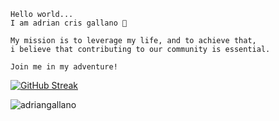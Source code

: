 ```
Hello world...
I am adrian cris gallano 👋

My mission is to leverage my life, and to achieve that, 
i believe that contributing to our community is essential.
```
```
Join me in my adventure!
```
<a  href="https://git.io/streak-stats"><img src="https://streak-stats.demolab.com?user=AdrianGallano&theme=nightowl&hide_border=true&border_radius=20&date_format=j%20M%5B%20Y%5D" alt="GitHub Streak" /></a>
<p > <img src="https://komarev.com/ghpvc/?username=adriangallano&label=Profile%20views&color=0e75b6&style=flat" alt="adriangallano" /> </p>
